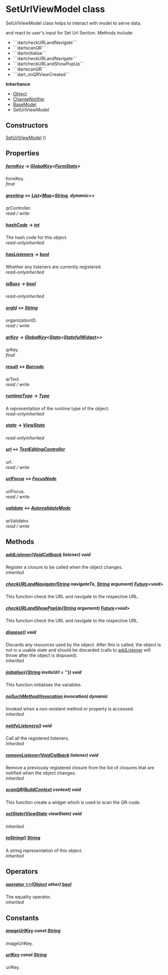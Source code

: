 


# SetUrlViewModel class









<p>SetUrlViewModel class helps to interact with model to serve data.</p>
<p>and react to user's input for Set Url Section.
Methods include:</p>
<ul>
<li>```dartcheckURLandNavigate```</li>
<li>```dartscanQR```</li>
<li>```dartinitialise```</li>
<li>```dartcheckURLandNavigate```</li>
<li>```dartcheckURLandShowPopUp```</li>
<li>```dartscanQR```</li>
<li>```dart_onQRViewCreated```</li>
</ul>



**Inheritance**

- [Object](https://api.flutter.dev/flutter/dart-core/Object-class.html)
- [ChangeNotifier](https://api.flutter.dev/flutter/foundation/ChangeNotifier-class.html)
- [BaseModel](../view_model_base_view_model/BaseModel-class.md)
- SetUrlViewModel








## Constructors

[SetUrlViewModel](../view_model_pre_auth_view_models_set_url_view_model/SetUrlViewModel/SetUrlViewModel.md) ()

   


## Properties

##### [formKey](../view_model_pre_auth_view_models_set_url_view_model/SetUrlViewModel/formKey.md) &#8594; [GlobalKey](https://api.flutter.dev/flutter/widgets/GlobalKey-class.html)&lt;[FormState](https://api.flutter.dev/flutter/widgets/FormState-class.html)>



formKey.  
_<span class="feature">final</span>_



##### [greeting](../view_model_pre_auth_view_models_set_url_view_model/SetUrlViewModel/greeting.md) &#8596; [List](https://api.flutter.dev/flutter/dart-core/List-class.html)&lt;[Map](https://api.flutter.dev/flutter/dart-core/Map-class.html)&lt;[String](https://api.flutter.dev/flutter/dart-core/String-class.html), dynamic>>



qrController.  
_<span class="feature">read / write</span>_



##### [hashCode](https://api.flutter.dev/flutter/dart-core/Object/hashCode.html) &#8594; [int](https://api.flutter.dev/flutter/dart-core/int-class.html)



The hash code for this object.  
_<span class="feature">read-only</span><span class="feature">inherited</span>_



##### [hasListeners](https://api.flutter.dev/flutter/foundation/ChangeNotifier/hasListeners.html) &#8594; [bool](https://api.flutter.dev/flutter/dart-core/bool-class.html)



Whether any listeners are currently registered.  
_<span class="feature">read-only</span><span class="feature">inherited</span>_



##### [isBusy](../view_model_base_view_model/BaseModel/isBusy.md) &#8594; [bool](https://api.flutter.dev/flutter/dart-core/bool-class.html)



  
_<span class="feature">read-only</span><span class="feature">inherited</span>_



##### [orgId](../view_model_pre_auth_view_models_set_url_view_model/SetUrlViewModel/orgId.md) &#8596; [String](https://api.flutter.dev/flutter/dart-core/String-class.html)



organizationID.  
_<span class="feature">read / write</span>_



##### [qrKey](../view_model_pre_auth_view_models_set_url_view_model/SetUrlViewModel/qrKey.md) &#8594; [GlobalKey](https://api.flutter.dev/flutter/widgets/GlobalKey-class.html)&lt;[State](https://api.flutter.dev/flutter/widgets/State-class.html)&lt;[StatefulWidget](https://api.flutter.dev/flutter/widgets/StatefulWidget-class.html)>>



qrKey.  
_<span class="feature">final</span>_



##### [result](../view_model_pre_auth_view_models_set_url_view_model/SetUrlViewModel/result.md) &#8596; [Barcode](https://pub.dev/documentation/qr_code_scanner/1.0.1/qr_code_scanner/Barcode-class.html)



qrText.  
_<span class="feature">read / write</span>_



##### [runtimeType](https://api.flutter.dev/flutter/dart-core/Object/runtimeType.html) &#8594; [Type](https://api.flutter.dev/flutter/dart-core/Type-class.html)



A representation of the runtime type of the object.  
_<span class="feature">read-only</span><span class="feature">inherited</span>_



##### [state](../view_model_base_view_model/BaseModel/state.md) &#8594; [ViewState](../enums_enums/ViewState.md)



  
_<span class="feature">read-only</span><span class="feature">inherited</span>_



##### [url](../view_model_pre_auth_view_models_set_url_view_model/SetUrlViewModel/url.md) &#8596; [TextEditingController](https://api.flutter.dev/flutter/widgets/TextEditingController-class.html)



url.  
_<span class="feature">read / write</span>_



##### [urlFocus](../view_model_pre_auth_view_models_set_url_view_model/SetUrlViewModel/urlFocus.md) &#8596; [FocusNode](https://api.flutter.dev/flutter/widgets/FocusNode-class.html)



urlFocus.  
_<span class="feature">read / write</span>_



##### [validate](../view_model_pre_auth_view_models_set_url_view_model/SetUrlViewModel/validate.md) &#8596; [AutovalidateMode](https://api.flutter.dev/flutter/widgets/AutovalidateMode.html)



qrValidator.  
_<span class="feature">read / write</span>_





## Methods

##### [addListener](https://api.flutter.dev/flutter/foundation/ChangeNotifier/addListener.html)([VoidCallback](https://api.flutter.dev/flutter/dart-ui/VoidCallback.html) listener) void



Register a closure to be called when the object changes.  
_<span class="feature">inherited</span>_



##### [checkURLandNavigate](../view_model_pre_auth_view_models_set_url_view_model/SetUrlViewModel/checkURLandNavigate.md)([String](https://api.flutter.dev/flutter/dart-core/String-class.html) navigateTo, [String](https://api.flutter.dev/flutter/dart-core/String-class.html) argument) [Future](https://api.flutter.dev/flutter/dart-async/Future-class.html)&lt;void>



This function check the URL and navigate to the respective URL.  




##### [checkURLandShowPopUp](../view_model_pre_auth_view_models_set_url_view_model/SetUrlViewModel/checkURLandShowPopUp.md)([String](https://api.flutter.dev/flutter/dart-core/String-class.html) argument) [Future](https://api.flutter.dev/flutter/dart-async/Future-class.html)&lt;void>



This function check the URL and navigate to the respective URL.  




##### [dispose](https://api.flutter.dev/flutter/foundation/ChangeNotifier/dispose.html)() void



Discards any resources used by the object. After this is called, the
object is not in a usable state and should be discarded (calls to
<a href="https://api.flutter.dev/flutter/foundation/ChangeNotifier/addListener.html">addListener</a> will throw after the object is disposed).  
_<span class="feature">inherited</span>_



##### [initialise](../view_model_pre_auth_view_models_set_url_view_model/SetUrlViewModel/initialise.md)(\{[String](https://api.flutter.dev/flutter/dart-core/String-class.html) inviteUrl = ''\}) void



This function initialises the variables.  




##### [noSuchMethod](https://api.flutter.dev/flutter/dart-core/Object/noSuchMethod.html)([Invocation](https://api.flutter.dev/flutter/dart-core/Invocation-class.html) invocation) dynamic



Invoked when a non-existent method or property is accessed.  
_<span class="feature">inherited</span>_



##### [notifyListeners](https://api.flutter.dev/flutter/foundation/ChangeNotifier/notifyListeners.html)() void



Call all the registered listeners.  
_<span class="feature">inherited</span>_



##### [removeListener](https://api.flutter.dev/flutter/foundation/ChangeNotifier/removeListener.html)([VoidCallback](https://api.flutter.dev/flutter/dart-ui/VoidCallback.html) listener) void



Remove a previously registered closure from the list of closures that are
notified when the object changes.  
_<span class="feature">inherited</span>_



##### [scanQR](../view_model_pre_auth_view_models_set_url_view_model/SetUrlViewModel/scanQR.md)([BuildContext](https://api.flutter.dev/flutter/widgets/BuildContext-class.html) context) void



This function create a widget which is used to scan the QR-code.  




##### [setState](../view_model_base_view_model/BaseModel/setState.md)([ViewState](../enums_enums/ViewState.md) viewState) void



  
_<span class="feature">inherited</span>_



##### [toString](https://api.flutter.dev/flutter/dart-core/Object/toString.html)() [String](https://api.flutter.dev/flutter/dart-core/String-class.html)



A string representation of this object.  
_<span class="feature">inherited</span>_





## Operators

##### [operator ==](https://api.flutter.dev/flutter/dart-core/Object/operator_equals.html)([Object](https://api.flutter.dev/flutter/dart-core/Object-class.html) other) [bool](https://api.flutter.dev/flutter/dart-core/bool-class.html)



The equality operator.  
_<span class="feature">inherited</span>_










## Constants

##### [imageUrlKey](../view_model_pre_auth_view_models_set_url_view_model/SetUrlViewModel/imageUrlKey-constant.md) const [String](https://api.flutter.dev/flutter/dart-core/String-class.html)



imageUrlKey.  




##### [urlKey](../view_model_pre_auth_view_models_set_url_view_model/SetUrlViewModel/urlKey-constant.md) const [String](https://api.flutter.dev/flutter/dart-core/String-class.html)



urlKey.  









